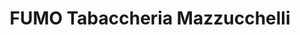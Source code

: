 ---
title: "FUMO Tabaccheria Mazzucchelli"
url: /altdorf-ur/fumo-tabaccheria-mazzucchelli/
shop: Tabak
---